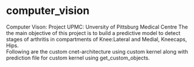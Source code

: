 # computer_vision
Computer Vison: Project UPMC: Unversity of Pittsburg Medical Centre 
The the main objective of this project is to build a predictive model to detect stages of arthritis in compartments of Knee:Lateral and Medial, Kneecaps, Hips.  
Following are the custom cnet-architecture using custom kernel along with prediction file for custom kernel using get_custom_objects.
